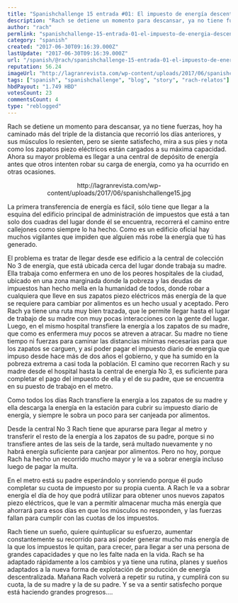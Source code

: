 ```yaml
---
title: "Spanishchallenge 15 entrada #01: El impuesto de energía descentralizada"
description: "Rach se detiene un momento para descansar, ya no tiene fuerzas, hoy ha caminado más del triple de la distancia que recorrió los días anteriores, y sus..."
author: "rach"
permlink: "spanishchallenge-15-entrada-01-el-impuesto-de-energia-descentralizada"
category: "spanish"
created: "2017-06-30T09:16:39.000Z"
lastUpdate: "2017-06-30T09:16:39.000Z"
url: "/spanish/@rach/spanishchallenge-15-entrada-01-el-impuesto-de-energia-descentralizada"
reputation: 56.24
imageUrl: "http://lagranrevista.com/wp-content/uploads/2017/06/spanishchallenge15.jpg"
tags: ["spanish", "spanishchallenge", "blog", "story", "rach-relatos"]
hbdPayout: "1.749 HBD"
votesCount: 23
commentsCount: 4
type: "reblogged"
---
```

Rach se detiene un momento para descansar, ya no tiene fuerzas, hoy ha caminado más del triple de la distancia que recorrió los días anteriores, y sus músculos lo resienten, pero se siente satisfecho, mira a sus pies y nota como los zapatos piezo eléctricos están cargados a su máxima capacidad. Ahora su mayor problema es llegar a una central de depósito de energía antes que otros intenten robar su carga de energía, como ya ha ocurrido en otras ocasiones.

<center>http://lagranrevista.com/wp-content/uploads/2017/06/spanishchallenge15.jpg</center>

La primera transferencia de energía es fácil, sólo tiene que llegar a la esquina del edificio principal de administración de impuestos que está a tan solo dos cuadras del lugar donde él se encuentra, recorrerá el camino entre callejones como siempre lo ha hecho. Como es un edificio oficial hay muchos vigilantes que impiden que alguien más robe la energía que tú has generado.

El problema es tratar de llegar desde ese edificio a la central de colección No 3 de energía, que está ubicada cerca del lugar donde trabaja su madre. Ella trabaja como enfermera en uno de los peores hospitales de la ciudad, ubicado en una zona marginada donde la pobreza y las deudas de  impuestos han hecho mella en la humanidad de todos, donde robar  a cualquiera que lleve en sus zapatos piezo eléctricos más energía de la que se requiere para cambiar por alimentos es un hecho usual y aceptado. Pero Rach ya tiene una ruta muy bien trazada, que le permite llegar hasta el lugar de trabajo de su madre con muy pocas interacciones con la gente del lugar. Luego, en el mismo hospital transfiere la energía a los zapatos de su madre, que como es enfermera muy pocos se atreven a atracar. Su madre no tiene tiempo ni fuerzas para caminar las distancias mínimas necesarias para que los zapatos se carguen,  y así poder pagar el impuesto diario de energía que impuso desde hace más de dos años el gobierno, y que ha sumido en la pobreza extrema a casi toda la población. El camino que recorren Rach y su madre desde el hospital hasta la central de energía No 3, es suficiente para completar el pago del impuesto de ella y el de su padre, que se encuentra en su puesto de trabajo en el metro. 

Como todos los días Rach transfiere la energía a los zapatos de su madre y ella descarga la energía en la estación para cubrir su impuesto diario de energía, y siempre le sobra un poco para ser canjeada por alimentos.

Desde la central No 3 Rach tiene que apurarse para llegar al metro y transferir el resto de la energía a los zapatos de su padre, porque si no transfiere antes de las seis de la tarde, será multado nuevamente y no habrá energía suficiente para canjear por alimentos. Pero no hoy, porque Rach ha hecho un recorrido mucho mayor y le va a sobrar energía incluso luego de pagar la multa. 

En el metro está su padre esperándolo y sonriendo porque él pudo completar su cuota de impuesto por su propia cuenta. A Rach le va a sobrar energía el día de hoy que podrá utilizar para obtener unos nuevos zapatos piezo eléctricos, que le van a permitir almacenar mucha más energía que ahorrará para esos días en que los músculos no responden, y las fuerzas fallan para cumplir con las cuotas de los impuestos. 

Rach tiene un sueño, quiere quintuplicar su esfuerzo, aumentar constantemente su recorrido para así poder generar mucho más energía de la que los impuestos le quitan, para crecer, para llegar a ser una persona de grandes capacidades y que no les falte nada en la vida. Rach se ha adaptado rápidamente a los cambios y ya tiene una rutina, planes y sueños adaptados a la nueva forma de explotación de producción de energía descentralizada. Mañana Rach volverá a repetir su rutina, y cumplirá con su cuota, la de su madre y la de su padre. Y se va a sentir satisfecho porque está haciendo grandes progresos....